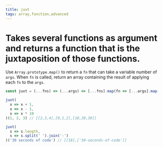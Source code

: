 ```yaml
---
title: juxt
tags: array,function,advanced
---
```


# Takes several functions as argument and returns a function that is the juxtaposition of those functions.

Use `Array.prototype.map()` to return a `fn` that can take a variable number of `args`.
When `fn` is called, return an array containing the result of applying each `fn` to the `args`.

```js
const juxt = (...fns) => (...args) => [...fns].map(fn => [...args].map(fn))
```

```js
juxt(
  x => x + 1,
  x => x - 1,
  x => x * 10
)(1, 2, 3) // [[2,3,4],[0,1,2],[10,20,30]]

juxt(
  s => s.length,
  s => s.split(' ').join('-')
)('30 seconds of code') // [[18],['30-seconds-of-code']]
```
